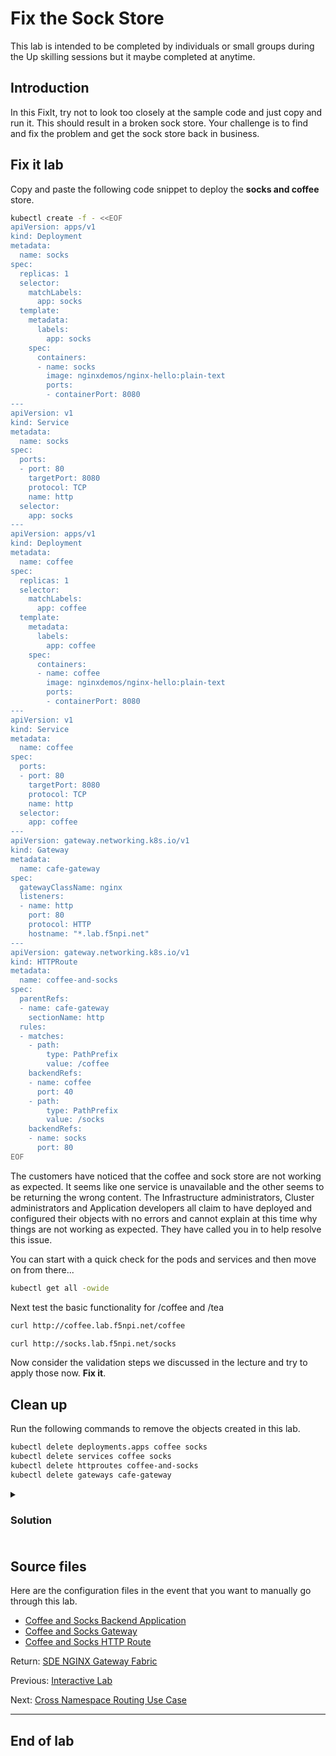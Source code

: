 # Fix the Sock Store

This lab is intended to be completed by individuals or small groups during the Up skilling sessions
but it maybe completed at anytime.

## Introduction

In this FixIt, try not to look too closely at the sample code and just copy and run it.  This
should result in a broken sock store.  Your challenge is to find and fix the problem and get the
sock store back in business.

## Fix it lab

Copy and paste the following code snippet to deploy the **socks and coffee** store.

```bash
kubectl create -f - <<EOF
apiVersion: apps/v1
kind: Deployment
metadata:
  name: socks
spec:
  replicas: 1
  selector:
    matchLabels:
      app: socks
  template:
    metadata:
      labels:
        app: socks
    spec:
      containers:
      - name: socks
        image: nginxdemos/nginx-hello:plain-text
        ports:
        - containerPort: 8080
---
apiVersion: v1
kind: Service
metadata:
  name: socks
spec:
  ports:
  - port: 80
    targetPort: 8080
    protocol: TCP
    name: http
  selector:
    app: socks
---
apiVersion: apps/v1
kind: Deployment
metadata:
  name: coffee
spec:
  replicas: 1
  selector:
    matchLabels:
      app: coffee
  template:
    metadata:
      labels:
        app: coffee
    spec:
      containers:
      - name: coffee
        image: nginxdemos/nginx-hello:plain-text
        ports:
        - containerPort: 8080
---
apiVersion: v1
kind: Service
metadata:
  name: coffee
spec:
  ports:
  - port: 80
    targetPort: 8080
    protocol: TCP
    name: http
  selector:
    app: coffee
---
apiVersion: gateway.networking.k8s.io/v1
kind: Gateway
metadata:
  name: cafe-gateway
spec:
  gatewayClassName: nginx
  listeners:
  - name: http
    port: 80
    protocol: HTTP
    hostname: "*.lab.f5npi.net"
---
apiVersion: gateway.networking.k8s.io/v1
kind: HTTPRoute
metadata:
  name: coffee-and-socks
spec:
  parentRefs:
  - name: cafe-gateway
    sectionName: http
  rules:
  - matches:
    - path:
        type: PathPrefix
        value: /coffee
    backendRefs:
    - name: coffee
      port: 40
    - path:
        type: PathPrefix
        value: /socks
    backendRefs:
    - name: socks
      port: 80
EOF
```

The customers have noticed that the coffee and sock store are not working as expected. It seems like one service is unavailable and the other seems to be returning the wrong content. The Infrastructure administrators, Cluster administrators and Application developers all claim to have deployed and configured their objects with no errors and cannot explain at this time why things are not working as expected.  They have called you in to help resolve this issue.

You can start with a quick check for the pods and services and then move on from there...

```bash
kubectl get all -owide
```

Next test the basic functionality for /coffee and /tea

```bash
curl http://coffee.lab.f5npi.net/coffee
```
```bash
curl http://socks.lab.f5npi.net/socks
```

Now consider the validation steps we discussed in the lecture and try to apply those now. **Fix it**.

## Clean up

Run the following commands to remove the objects created in this lab.

```bash
kubectl delete deployments.apps coffee socks
kubectl delete services coffee socks
kubectl delete httproutes coffee-and-socks
kubectl delete gateways cafe-gateway
```

<details>
  <summary><h3><b>Solution</b><h3></summary>

  [Click here](httproute-combined-solution.yaml) to see a solution for a **HTTPRoute** configuration.
</details>

## Source files

Here are the configuration files in the event that you want to manually go through this lab.

- [Coffee and Socks Backend Application](coffee-and-socks.yaml)
- [Coffee and Socks Gateway](gateway.yaml)
- [Coffee and Socks HTTP Route](httproute-combined.yaml)

Return: [SDE NGINX Gateway Fabric](../README.md)

Previous: [Interactive Lab](../lab/README.md)

Next: [Cross Namespace Routing Use Case](../../use-case2-cross-namespace-routing/README.md)

---

## End of lab
